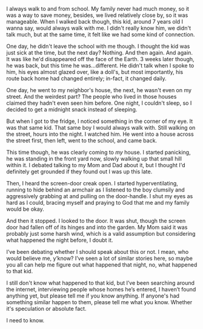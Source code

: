 I always walk to and from school. My family never had much money, so it was a way to save money, besides, we lived relatively close by, so it was manageable. When I walked back though, this kid, around 7 years old I wanna say, would always walk with me. I didn't really know him, we didn't talk much, but at the same time, it felt like we had some kind of connection.

One day, he didn't leave the school with me though. I thought the kid was just sick at the time, but the next day? Nothing. And then again. And again. It was like he'd disappeared off the face of the Earth. 3 weeks later though, he was back, but this time he was...different. He didn't talk when I spoke to him, his eyes almost glazed over, like a doll's, but most importantly, his route back home had changed entirely; in-fact, it changed daily.

One day, he went to my neighbor's house, the next, he wasn't even on my street. And the weirdest part? The people who lived in those houses claimed they hadn't even seen him before. One night, I couldn't sleep, so I decided to get a midnight snack instead of sleeping.

But when I got to the fridge, I noticed something in the corner of my eye. It was that same kid. That same boy I would always walk with. Still walking on the street, hours into the night. I watched him. He went into a house across the street first, then left, went to the school, and came back.

This time though, he was clearly coming to *my* house. I started panicking, he was standing in the front yard now, slowly walking up that small hill within it. I debated talking to my Mom and Dad about it, but I thought I'd definitely get grounded if they found out I was up this late.

Then, I heard the screen-door creak open. I started hyperventilating, running to hide behind an armchair as I listened to the boy clumsily and aggressively grabbing at and pulling on the door-handle. I shut my eyes as hard as I could, bracing myself and praying to God that me and my family would be okay.

And then it stopped. I looked to the door. It was shut, though the screen door had fallen off of its hinges and into the garden. My Mom said it was probably just some harsh wind, which is a valid assumption but considering what happened the night before, I doubt it.

I’ve been debating whether I should speak about this or not. I mean, who would believe me, y’know? I’ve seen a lot of similar stories here, so maybe you all can help me figure out what happened that night, no, what happened to that kid.

I still don't know what happened to that kid, but I’ve been searching around the internet, interviewing people whose homes he’s entered, I haven’t found anything yet, but please tell me if you know anything. If anyone's had something similar happen to them, please tell me what you know. Whether it's speculation or absolute fact.

I need to know.